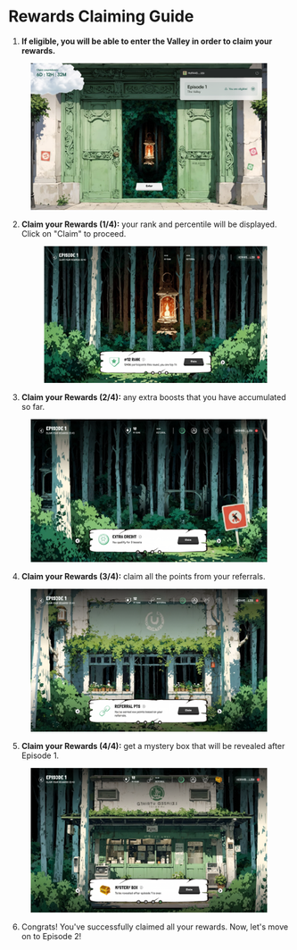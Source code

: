 # Rewards Claiming Guide

1. **If eligible, you will be able to enter the Valley in order to claim your rewards.**&#x20;

<figure><img src="../../.gitbook/assets/image (37).png" alt=""><figcaption></figcaption></figure>

2.  **Claim your Rewards (1/4):** your rank and percentile will be displayed. Click on "Claim" to proceed.

    <figure><img src="../../.gitbook/assets/image (38).png" alt=""><figcaption></figcaption></figure>
3. **Claim your Rewards (2/4):** any extra boosts that you have accumulated so far.

<figure><img src="../../.gitbook/assets/image (40).png" alt=""><figcaption></figcaption></figure>

4. **Claim your Rewards (3/4):** claim all the points from your referrals.&#x20;

<figure><img src="../../.gitbook/assets/image (44).png" alt=""><figcaption></figcaption></figure>

5. **Claim your Rewards (4/4):** get a mystery box that will be revealed after Episode 1.

<figure><img src="../../.gitbook/assets/image (46).png" alt=""><figcaption></figcaption></figure>

6. Congrats! You've successfully claimed all your rewards. Now, let's move on to Episode 2!

<figure><img src="../../.gitbook/assets/image (43).png" alt=""><figcaption></figcaption></figure>
